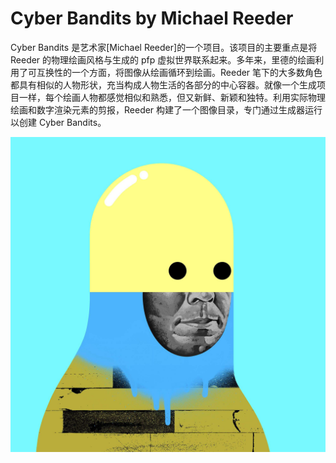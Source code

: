 # Cyber Bandits by Michael Reeder

Cyber Bandits 是艺术家[Michael Reeder]的一个项目。该项目的主要重点是将 Reeder 的物理绘画风格与生成的 pfp 虚拟世界联系起来。多年来，里德的绘画利用了可互换性的一个方面，将图像从绘画循环到绘画。Reeder 笔下的大多数角色都具有相似的人物形状，充当构成人物生活的各部分的中心容器。就像一个生成项目一样，每个绘画人物都感觉相似和熟悉，但又新鲜、新颖和独特。利用实际物理绘画和数字渲染元素的剪报，Reeder 构建了一个图像目录，专门通过生成器运行以创建 Cyber Bandits。

![nft](unnamed.jpg)
